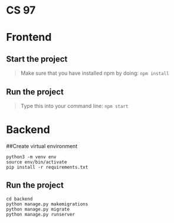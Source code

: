 # CS 97

# Frontend
## Start the project
> Make sure that you have installed npm by doing:
`npm install`
 
## Run the project
> Type this into your command line:
`npm start`

# Backend
##Create virtual environment
```
python3 -m venv env
source env/bin/activate
pip install -r requirements.txt
```

## Run the project
```
cd backend
python manage.py makemigrations
python manage.py migrate
python manage.py runserver
```
